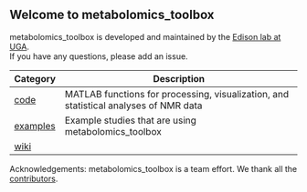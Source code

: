 ## Welcome to metabolomics_toolbox

metabolomics_toolbox is developed and maintained by the [Edison lab at UGA](https://edisonomics.org/).  
If you have any questions, please add an issue.

|Category|Description|
|-|-|
| [code](https://github.com/edisonomics/metabolomics_toolbox/tree/master/code) |MATLAB functions for processing, visualization, and statistical analyses of NMR data |
| [examples](https://github.com/edisonomics/metabolomics_toolbox/tree/master/examples) |Example studies that are using metabolomics_toolbox |
| [wiki](https://github.com/artedison/Edison_Lab_Shared_Metabolomics_UGA/wiki) ||

Acknowledgements: metabolomics_toolbox is a team effort. We thank all the [contributors](https://github.com/edisonomics/metabolomics_toolbox/blob/master/acknowledgements.md).
